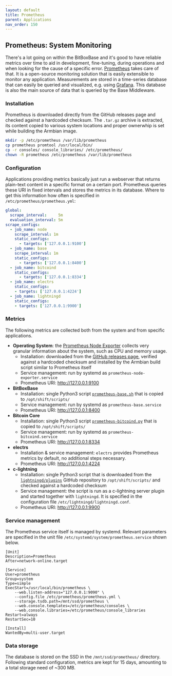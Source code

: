 ```yaml
---
layout: default
title: Prometheus
parent: Applications
nav_order: 150
---
```

## Prometheus: System Monitoring

There's a lot going on within the BitBoxBase and it's good to have reliable metrics over time to aid in development, fine-tuning, during operations and when looking for the cause of a specific error.
[Prometheus](https://prometheus.io/) takes care of that.
It is a open-source monitoring solution that is easily extensible to monitor any application.
Measurements are stored in a time-series database that can easily be queried and visualized, e.g. using [Grafana](grafana.md).
This database is also the main source of data that is queried by the Base Middleware.

### Installation

Prometheus is downloaded directly from the GitHub releases page and checked against a hardcoded checksum.
The `.tar.gz` archive is extracted, its content copied to various system locations and proper ownerwhip is set while building the Armbian image.

```bash
mkdir -p /etc/prometheus /var/lib/prometheus
cp prometheus promtool /usr/local/bin/
cp -r consoles/ console_libraries/ /etc/prometheus/
chown -R prometheus /etc/prometheus /var/lib/prometheus
```

### Configuration

Applications providing metrics basically just run a webserver that returns plain-text content in a specific format on a certain port.
Prometheus queries these URI in fixed intervals and stores the metrics in its database.
Where to get this information how often is specified in `/etc/prometheus/prometheus.yml`:

```yaml
global:
  scrape_interval:     5m
  evaluation_interval: 5m
scrape_configs:
  - job_name: node
    scrape_interval: 1m
    static_configs:
      - targets: ['127.0.0.1:9100']
  - job_name: base
    scrape_interval: 1m
    static_configs:
      - targets: ['127.0.0.1:8400']
  - job_name: bitcoind
    static_configs:
      - targets: ['127.0.0.1:8334']
  - job_name: electrs
    static_configs:
    - targets: ['127.0.0.1:4224']
  - job_name: lightningd
    static_configs:
    - targets: ['127.0.0.1:9900']
```

### Metrics

The following metrics are collected both from the system and from specific applications.

* **Operating System**: the [Prometheus Node Exporter](https://github.com/prometheus/node_exporter) collects very granular information about the system, such as CPU and memory usage.
  * Installation: downloaded from the [GitHub releases page](https://github.com/prometheus/node_exporter/releases), verified against a hardcoded checksum and installed by the Armbian build script similar to Prometheus itself
  * Service management: run by systemd as `prometheus-node-exporter.service`
  * Prometheus URI: <http://127.0.0.1:9100>
* **BitBoxBase**
  * Installation: single Python3 script [`prometheus-base.sh`](https://github.com/digitalbitbox/bitbox-base/blob/master/armbian/base/scripts/prometheus-base.py) that is copied to `/opt/shift/scripts/`
  * Service management: run by systemd as `prometheus-base.service`
  * Prometheus URI: <http://127.0.0.1:8400>
* **Bitcoin Core**
  * Installation: single Python3 script [`prometheus-bitcoind.py`](https://github.com/digitalbitbox/bitbox-base/blob/master/armbian/base/scripts/prometheus-bitcoind.py) that is copied to `/opt/shift/scripts/`
  * Service management: run by systemd as `prometheus-bitcoind.service`
  * Prometheus URI: <http://127.0.0.1:8334>
* **electrs**
  * Installation & service management: `electrs` provides Prometheus metrics by default, no additional steps necessary.
  * Prometheus URI: <http://127.0.0.1:4224>
* **c-lightning**
  * Installation: single Python3 script that is downloaded from the [`lightningd/plugins`](https://github.com/lightningd/plugins/tree/master/prometheus) GitHub repository to `/opt/shift/scripts/` and checked against a hardcoded checksum
  * Service management: the script is run as a c-lightning server plugin and started together with `lightningd`.
    It is specified in the configuration file `/etc/lightningd/lightningd.conf`.
  * Prometheus URI: <http://127.0.0.1:9900>

### Service management

The Prometheus service itself is managed by systemd.
Relevant parameters are specified in the unit file `/etc/systemd/system/prometheus.service` shown below.

```systemd
[Unit]
Description=Prometheus
After=network-online.target

[Service]
User=prometheus
Group=system
Type=simple
ExecStart=/usr/local/bin/prometheus \
    --web.listen-address="127.0.0.1:9090" \
    --config.file /etc/prometheus/prometheus.yml \
    --storage.tsdb.path=/mnt/ssd/prometheus \
    --web.console.templates=/etc/prometheus/consoles \
    --web.console.libraries=/etc/prometheus/console_libraries
Restart=always
RestartSec=10

[Install]
WantedBy=multi-user.target
```

### Data storage

The database is stored on the SSD in the `/mnt/ssd/prometheus/` directory.
Following standard configuration, metrics are kept for 15 days, amounting to a total storage need of ~300 MB.
